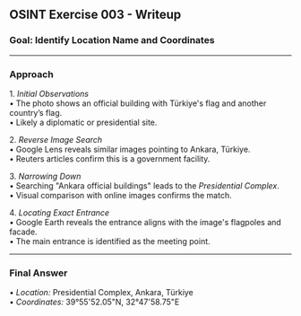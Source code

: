 ## OSINT Exercise 003 - Writeup  

### Goal: Identify Location Name and Coordinates  

---

### Approach  

1.⁠ ⁠*Initial Observations*  
•⁠  ⁠The photo shows an official building with Türkiye's flag and another country’s flag.  
•⁠  ⁠Likely a diplomatic or presidential site.  

2.⁠ ⁠*Reverse Image Search*  
•⁠  ⁠Google Lens reveals similar images pointing to Ankara, Türkiye.  
•⁠  ⁠Reuters articles confirm this is a government facility.  

3.⁠ ⁠*Narrowing Down*  
•⁠  ⁠Searching "Ankara official buildings" leads to the *Presidential Complex*.  
•⁠  ⁠Visual comparison with online images confirms the match.  

4.⁠ ⁠*Locating Exact Entrance*  
•⁠  ⁠Google Earth reveals the entrance aligns with the image's flagpoles and facade.  
•⁠  ⁠The main entrance is identified as the meeting point.  

---

### Final Answer  
•⁠  ⁠*Location:* Presidential Complex, Ankara, Türkiye  
•⁠  ⁠*Coordinates:* 39°55'52.05"N, 32°47'58.75"E